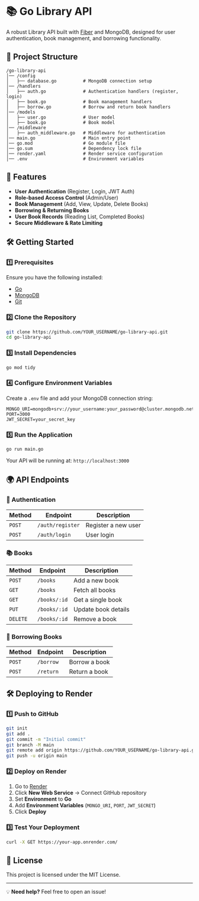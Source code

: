 # 📚 Go Library API

A robust Library API built with [Fiber](https://gofiber.io/) and MongoDB, designed for user authentication, book management, and borrowing functionality.

## 📂 Project Structure

```
/go-library-api
│── /config
│   ├── database.go          # MongoDB connection setup
│── /handlers
│   ├── auth.go              # Authentication handlers (register, login)
│   ├── book.go              # Book management handlers
│   ├── borrow.go            # Borrow and return book handlers
│── /models
│   ├── user.go              # User model
│   ├── book.go              # Book model
│── /middleware
│   ├── auth_middleware.go   # Middleware for authentication
│── main.go                  # Main entry point
│── go.mod                   # Go module file
│── go.sum                   # Dependency lock file
│── render.yaml              # Render service configuration
│── .env                     # Environment variables
```

## 🚀 Features
- **User Authentication** (Register, Login, JWT Auth)
- **Role-based Access Control** (Admin/User)
- **Book Management** (Add, View, Update, Delete Books)
- **Borrowing & Returning Books**
- **User Book Records** (Reading List, Completed Books)
- **Secure Middleware & Rate Limiting**

## 🛠 Getting Started

### 1️⃣ Prerequisites
Ensure you have the following installed:
- [Go](https://go.dev/dl/)
- [MongoDB](https://www.mongodb.com/try/download/community)
- [Git](https://git-scm.com/downloads)

### 2️⃣ Clone the Repository
```sh
git clone https://github.com/YOUR_USERNAME/go-library-api.git
cd go-library-api
```

### 3️⃣ Install Dependencies
```sh
go mod tidy
```

### 4️⃣ Configure Environment Variables
Create a `.env` file and add your MongoDB connection string:
```
MONGO_URI=mongodb+srv://your_username:your_password@cluster.mongodb.net/dbname
PORT=3000
JWT_SECRET=your_secret_key
```

### 5️⃣ Run the Application
```sh
go run main.go
```
Your API will be running at: `http://localhost:3000`

## 🌍 API Endpoints

### 🔐 Authentication
| Method | Endpoint           | Description |
|--------|-------------------|-------------|
| `POST` | `/auth/register`  | Register a new user |
| `POST` | `/auth/login`     | User login |

### 📚 Books
| Method | Endpoint        | Description |
|--------|----------------|-------------|
| `POST` | `/books`       | Add a new book |
| `GET`  | `/books`       | Fetch all books |
| `GET`  | `/books/:id`   | Get a single book |
| `PUT`  | `/books/:id`   | Update book details |
| `DELETE` | `/books/:id` | Remove a book |

### 🔄 Borrowing Books
| Method | Endpoint       | Description |
|--------|--------------|-------------|
| `POST` | `/borrow`    | Borrow a book |
| `POST` | `/return`    | Return a book |

## 🛠 Deploying to Render

### 1️⃣ Push to GitHub
```sh
git init
git add .
git commit -m "Initial commit"
git branch -M main
git remote add origin https://github.com/YOUR_USERNAME/go-library-api.git
git push -u origin main
```

### 2️⃣ Deploy on Render
1. Go to [Render](https://dashboard.render.com/)
2. Click **New Web Service** → Connect GitHub repository
3. Set **Environment** to **Go**
4. Add **Environment Variables** (`MONGO_URI`, `PORT`, `JWT_SECRET`)
5. Click **Deploy**

### 3️⃣ Test Your Deployment
```sh
curl -X GET https://your-app.onrender.com/
```

## 📜 License
This project is licensed under the MIT License.

---
💡 **Need help?** Feel free to open an issue!

